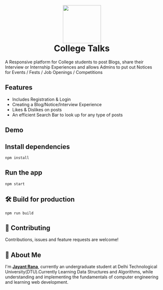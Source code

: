 <h1 align="center">
  <a href="https://github.com/jayantrana2001/CollegeTalks"><img src="https://www.americancampus.com/getmedia/b31fea34-7efa-4b9b-b22d-95f963cd589e/ACC-College-Talk-Logo?width=650&height=650&ext=.jpg" width="125"></a>
  <br>
  College Talks
</h1>

A Responsive platform for College students to post Blogs, share their Interview or Internship Experiences and allows Admins to put out Notices for Events / Fests / Job Openings / Competitions <br />

## Features
* Includes Registration & Login 
* Creating a Blog/Notice/Interview Experience
* Likes & Dislikes on posts
* An efficient Search Bar to look up for any type of posts


## Demo



## Install dependencies
`npm install`

## Run the app
`npm start`

## 🛠 Build for production
`npm run build`

## 🤝 Contributing
Contributions, issues and feature requests are welcome!

## 🚀 About Me
I'm **[Jayant Rana](www.linkedin.com/in/jayant-rana-717318197)**, currently an undergraduate student at Delhi Technological University(DTU).Currently Learning Data Structures and Algorithms, while understanding and implementing the fundamentals of computer engineering and learning web development.

